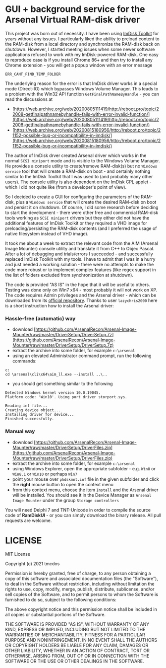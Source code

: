 # GUI + background service for the Arsenal Virtual RAM-disk driver

This project was born out of necessity. I have been using [ImDisk Toolkit](https://sourceforge.net/projects/imdisk-toolkit/) for years without any issues.
I particularly liked the ability to preload content to the RAM-disk from a local directory and synchronize the RAM-disk back on shutdown.
However, I started meeting issues when some newer software applications refused to work with my ImDisk-powered RAM-disk. 
One easy to reproduce case is if you install Chrome 86+ and then try to install any Chrome extension - you will get a popup window with an error message

```
ERR_CANT_FIND_TEMP_FOLDER
``` 

The underlying reason for the error is that ImDisk driver works in a special mode (Direct-IO) which bypasses Windows Volume Manager. 
This leads to a problem with the Win32 API function `GetFinalPathNameByHandle` - you can read the discussions at 

- [https://web.archive.org/web/20200805111419/http://reboot.pro/topic/22008-getfinalpathnamebyhandle-fails-with-error-invalid-function/](https://web.archive.org/web/20200805111419/http://reboot.pro/topic/22008-getfinalpathnamebyhandle-fails-with-error-invalid-function/)
- [https://web.archive.org/web/20200815180956/http://reboot.pro/topic/21152-possible-bug-or-incompatibility-in-imdisk/](https://web.archive.org/web/20200815180956/http://reboot.pro/topic/21152-possible-bug-or-incompatibility-in-imdisk/)  

The author of ImDisk drver created Arsenal driver which works in the normal `SCSI miniport` mode and is visible to the Windows Volume Manager.
He provides a console utility to create/remove RAM-disk(s) but no `Windows service` tool that will create a RAM-disk on boot - and certainly nothing similar to the ImDisk Toolkit that I was used to (and probably many other users).
The console utility is also dependent on the ImDisk CPL applet - which I did not quite like (from a developer's point of view). 

So I decided to create a GUI for configuring the parameters of the RAM-disk, plus a `Windows service` that will create the desired RAM-disk on boot and persist it on shutdown.
Of course, I did some research before deciding to start the development - there were other free and commercial RAM-disk tools working as `SCSI miniport` drivers 
but they either did not have the additional features of ImDisk Toolkit or they required a VHD image for preloading/persisting the RAM-disk contents
(and I preferred the usage of native filesystem instead of VHD image).

It took me about a week to extract the relevant code from the AIM (Arsenal Image Mounter) console utility and translate it from C++ to Objec Pascal.
After a lot of debugging and trials/errors I succeeded - and successfully replaced ImDisk Toolkit with my tools.
I have to admit that I was in a hurry and just needed a working solution - there were no attempts to make the code more robust or to implement complex features (like regex support in the list of folders excluded from synchronization at shutdown).

The code is provided "AS IS" in the hope that it will be useful to others. Testing was done only on Win7 x64 - most probably it will not work on XP.
The code requires Admin privileges and the Arsenal driver - which can be downloaded from its [official repository](https://github.com/ArsenalRecon/Arsenal-Image-Mounter/tree/master/DriverSetup). 
Thanks to user `lazychris2000` here is a short instruction how to install the Arsenal driver:

### Hassle-free (automatic) way

- download [https://github.com/ArsenalRecon/Arsenal-Image-Mounter/raw/master/DriverSetup/DriverSetup.7z](https://github.com/ArsenalRecon/Arsenal-Image-Mounter/raw/master/DriverSetup/DriverSetup.7z)
- extract the archive into some folder, for example `c:\arsenal`
- using an elevated Administrator command prompt, run the following commands:

```
c:
cd \arsenal\cli\x64\aim_ll.exe --install ..\..

```

- you should get something similar to the following

```
Detected Windows kernel version 10.0.19045.
Platform code: 'Win10'. Using port driver storport.sys.

Reading inf file...
Creating device object...
Installing driver for device...
Finished successfully.
```

### Manual way

- download [https://github.com/ArsenalRecon/Arsenal-Image-Mounter/raw/master/DriverSetup/DriverFiles.zip](https://github.com/ArsenalRecon/Arsenal-Image-Mounter/raw/master/DriverSetup/DriverFiles.zip)
- extract the archive into some folder, for example `c:\arsenal`
- using Windows Explorer, open the appropriate subfolder - e.g. `Win8` or `Win8.1` or `Win10` or perhaps `Win7`
- point your mouse over `phdskmnt.inf` file in the given subfolder and click the **right** mouse button to open the context menu
- from this context menu, choose the item `Install` and the Arsenal driver will be installed. You should see it in the Device Manager as `Arsenal Image Mounter` under the group `Storage controllers`

You will need Delphi 7 and TNT-Unicode in order to compile the source code of **RamDiskUI** - or you can simply download the binary release. 
All pull requests are welcome.

# LICENSE

MIT License

Copyright (c) 2021 tmcdos

Permission is hereby granted, free of charge, to any person obtaining a copy
of this software and associated documentation files (the "Software"), to deal
in the Software without restriction, including without limitation the rights
to use, copy, modify, merge, publish, distribute, sublicense, and/or sell
copies of the Software, and to permit persons to whom the Software is
furnished to do so, subject to the following conditions:

The above copyright notice and this permission notice shall be included in all
copies or substantial portions of the Software.

THE SOFTWARE IS PROVIDED "AS IS", WITHOUT WARRANTY OF ANY KIND, EXPRESS OR
IMPLIED, INCLUDING BUT NOT LIMITED TO THE WARRANTIES OF MERCHANTABILITY,
FITNESS FOR A PARTICULAR PURPOSE AND NONINFRINGEMENT. IN NO EVENT SHALL THE
AUTHORS OR COPYRIGHT HOLDERS BE LIABLE FOR ANY CLAIM, DAMAGES OR OTHER
LIABILITY, WHETHER IN AN ACTION OF CONTRACT, TORT OR OTHERWISE, ARISING FROM,
OUT OF OR IN CONNECTION WITH THE SOFTWARE OR THE USE OR OTHER DEALINGS IN THE
SOFTWARE.
